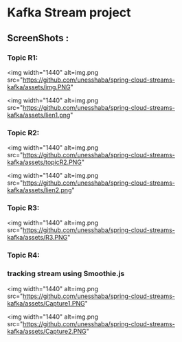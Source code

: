 # Kafka Stream project

## ScreenShots :

### Topic R1: 
<img width="1440" alt=img.png src="https://github.com/unesshaba/spring-cloud-streams-kafka/assets/img.PNG"



<img width="1440" alt=img.png src="https://github.com/unesshaba/spring-cloud-streams-kafka/assets/lien1.png"



### Topic R2: 
<img width="1440" alt=img.png src="https://github.com/unesshaba/spring-cloud-streams-kafka/assets/topicR2.PNG"



<img width="1440" alt=img.png src="https://github.com/unesshaba/spring-cloud-streams-kafka/assets/lien2.png"


### Topic R3: 


<img width="1440" alt=img.png src="https://github.com/unesshaba/spring-cloud-streams-kafka/assets/R3.PNG"


### Topic R4: 


### tracking stream using Smoothie.js 


<img width="1440" alt=img.png src="https://github.com/unesshaba/spring-cloud-streams-kafka/assets/Capture1.PNG"




<img width="1440" alt=img.png src="https://github.com/unesshaba/spring-cloud-streams-kafka/assets/Capture2.PNG"
